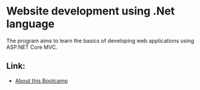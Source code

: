 
# Website development using .Net language

The program aims to learn the basics of developing web applications using ASP.NET Core MVC.



## Link:

 - [About this Bootcamp](https://bootcamp.sa/bootcamp/xQTs5nzCL9/view)
<!--  - [Awesome README](https://github.com/matiassingers/awesome-readme)
 - [How to write a Good readme](https://bulldogjob.com/news/449-how-to-write-a-good-readme-for-your-github-project) -->

